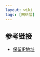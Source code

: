 ```yaml
---
layout: wiki
tags: [网络层]
---
```



## 参考链接

* [保留IP地址](https://zh.wikipedia.org/wiki/%E4%BF%9D%E7%95%99IP%E5%9C%B0%E5%9D%80)